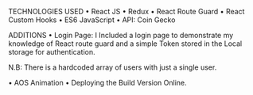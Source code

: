 
TECHNOLOGIES USED
•	React JS 
•	Redux
•	React Route Guard 
•	React Custom Hooks
•	ES6 JavaScript
•	API: Coin Gecko

ADDITIONS
•	Login Page: I Included a login page to demonstrate my knowledge of React route guard and a simple Token stored in the Local storage for authentication. 

N.B: There is a hardcoded array of users with just a single user.

•	AOS Animation
•	Deploying the Build Version Online.
